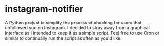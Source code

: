 # instagram-notifier
A Python project to simplify the process of checking for users that unfollowed you on Instagram. I decided to stray away from a graphical interface as I intended to keep it as a simple script. Feel free to use Cron or similar to continually run the script as often as you'd like.

## 
